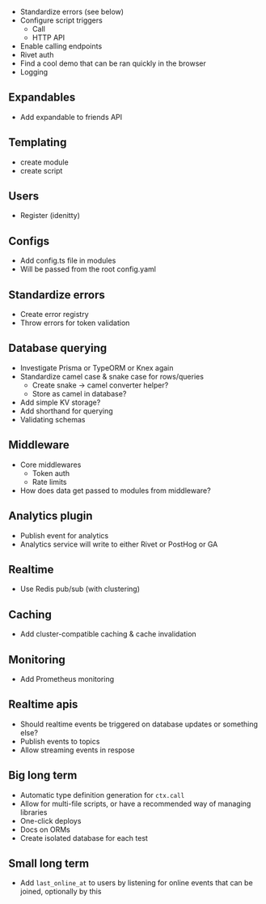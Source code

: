 - Standardize errors (see below)
- Configure script triggers
  - Call
  - HTTP API
- Enable calling endpoints
- Rivet auth
- Find a cool demo that can be ran quickly in the browser
- Logging

## Expandables

- Add expandable to friends API

## Templating

- create module
- create script

## Users

- Register (idenitty)

## Configs

- Add config.ts file in modules
- Will be passed from the root config.yaml

## Standardize errors

- Create error registry
- Throw errors for token validation

## Database querying

- Investigate Prisma or TypeORM or Knex again
- Standardize camel case & snake case for rows/queries
  - Create snake -> camel converter helper?
  - Store as camel in database?
- Add simple KV storage?
- Add shorthand for querying
- Validating schemas

## Middleware

- Core middlewares
  - Token auth
  - Rate limits
- How does data get passed to modules from middleware?

## Analytics plugin

- Publish event for analytics
- Analytics service will write to either Rivet or PostHog or GA

## Realtime

- Use Redis pub/sub (with clustering)

## Caching

- Add cluster-compatible caching & cache invalidation

## Monitoring

- Add Prometheus monitoring

## Realtime apis

- Should realtime events be triggered on database updates or something else?
- Publish events to topics
- Allow streaming events in respose

## Big long term

- Automatic type definition generation for `ctx.call`
- Allow for multi-file scripts, or have a recommended way of managing libraries
- One-click deploys
- Docs on ORMs
- Create isolated database for each test

## Small long term

- Add `last_online_at` to users by listening for online events that can be
  joined, optionally by this
